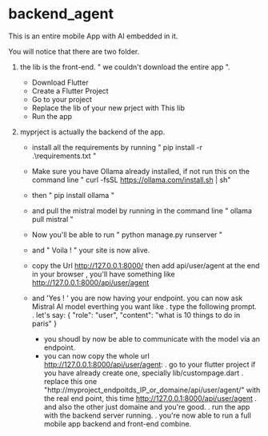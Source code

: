 # backend_agent
This is an entire mobile App with  AI embedded in it.

You will notice that there are two folder. 

  1. the lib is the front-end. " we couldn't download the entire app ".
       - Download Flutter
       - Create a Flutter Project
       - Go to your project
       - Replace the lib of your new prject with This lib 
       - Run the app
  
  2. myprject is actually the backend of the app.
       - install all the requirements by running  "  pip install -r .\requirements.txt "
       - Make sure you have Ollama already installed, if not run this on the command line " curl -fsSL https://ollama.com/install.sh | sh"
       - then " pip install ollama "
       - and pull the mistral model by running in the command line " ollama pull mistral "
       - Now you'll be able to run " python manage.py runserver "
       - and " Voila ! "  your site is now alive. 
       - copy the Url  http://127.0.0.1:8000/   then add  api/user/agent  at the end in your browser , you'll have something like http://127.0.0.1:8000/api/user/agent
       - and 'Yes ! ' you are now having your endpoint. you can now ask  Mistral AI model everthing you want like
          . type the following prompt.
          . let's say:
                     {
                        "role": "user",
                        "content": "what is 10 things to do in paris"
                      }
           
         - you shoudl by now be able to communicate with the model via an endpoint.
         - you can now copy the whole url http://127.0.0.1:8000/api/user/agent:
               .  go to your flutter project if you have already create one, specially lib/custompage.dart
               .  replace this one "http://myproject_endpoitds_IP_or_domaine/api/user/agent/"  with the real end point, this time  http://127.0.0.1:8000/api/user/agent
               .  and also the other just domaine and you're good.
               .  run the app with the backend server running.
               .  you're now able to run a full mobile app backend and front-end combine. 
